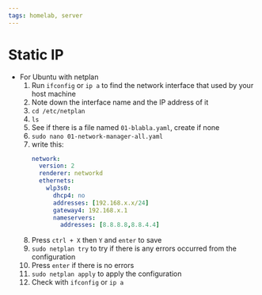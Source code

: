 ```yaml
---
tags: homelab, server
---
```


# Static IP
- For Ubuntu with netplan
	1. Run `ifconfig` or `ip a` to find the network interface that used by your host machine
	2. Note down the interface name and the IP address of it
	3. `cd /etc/netplan`
	4. `ls`
	5. See if there is a file named `01-blabla.yaml`, create if none
	6. `sudo nano 01-network-manager-all.yaml`
	7. write this:
		```yaml
		network:
		  version: 2
		  renderer: networkd
		  ethernets:
		    wlp3s0:
		      dhcp4: no
		      addresses: [192.168.x.x/24]
		      gateway4: 192.168.x.1
		      nameservers:
		        addresses: [8.8.8.8,8.8.4.4]
		```
	6. Press `ctrl + X` then `Y` and `enter` to save 
	7. `sudo netplan try` to try if there is any errors occurred from the configuration
	8. Press `enter` if there is no errors
	9. `sudo netplan apply` to apply the configuration
	10. Check with `ifconfig` or `ip a`   